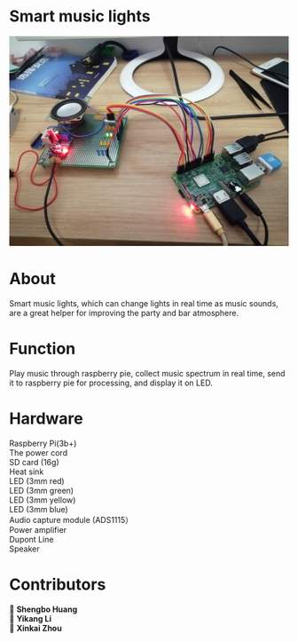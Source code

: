 # Smart music lights
![image](https://github.com/Be-somebode/Smart-Speaker/blob/main/image/1.png)
# About
Smart music lights, which can change lights in real time as music sounds, are a great helper for improving the party and bar atmosphere.
# Function
Play music through raspberry pie, collect music spectrum in real time, send it to raspberry pie for processing, and display it on LED.  
# Hardware
Raspberry Pi(3b+)  
The power cord  
SD card	(16g)  
Heat sink  
LED	(3mm red)  
LED (3mm green)  
LED	(3mm yellow)  
LED	(3mm blue)  
Audio capture module (ADS1115）  
Power amplifier  	 
Dupont Line  	
Speaker  	 
# Contributors
👤 **Shengbo Huang**  
👤 **Yikang Li**  
👤 **Xinkai Zhou**  
